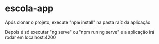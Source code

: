 # escola-app

Após clonar o projeto, execute "npm install" na pasta raíz da aplicação

Depois é só executar "ng serve" ou "npm run ng serve" e a aplicação irá rodar em localhost:4200
